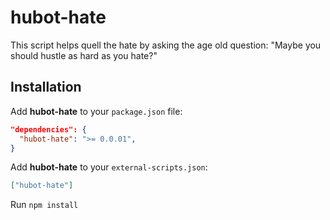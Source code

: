 hubot-hate
==========

This script helps quell the hate by asking the age old question: "Maybe you should hustle as hard as you hate?"

## Installation

Add **hubot-hate** to your `package.json` file:

```json
"dependencies": {
  "hubot-hate": ">= 0.0.01",
}
```

Add **hubot-hate** to your `external-scripts.json`:

```json
["hubot-hate"]
```

Run `npm install`